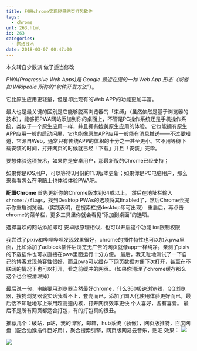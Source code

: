 ```yaml
---
title: 利用chrome实现轻量网页打包软件
tags:
  - chrome
url: 263.html
id: 263
categories:
  - 网络技术
date: 2018-03-07 00:47:00
---
```


本文转自少数派 做了适当修改

 _PWA(Progressive Web Apps)_是 _Google_ 最近在提的一种 _Web App_ 形态（或者如 _Wikipedia_ 所称的_“_软件开发方法_”_）。

它比原生应用更轻量，但是却比现有的Web APP的功能更加丰富。
<!--more-->

最大也是最关键的区别是它能够脱离浏览器的「束缚」（虽然依然是基于浏览器的技术），能够把PWA网站添加到你的桌面上，不管是PC操作系统还是手机操作系统，类似于一个原生应用一样，并且拥有媲美原生应用的体验。 它也能拥有原生APP应用一般的启动闪屏，它也能像原生APP应用一般能有消息推送——不过要知道，它源自Web，通常只有传统APP的体积的十分之一甚至更小。它不用等待下载安装的时间，打开网页的时候就已经「下载」并且「安装」完毕。 

要想体验这项技术，如果你是安卓用户，那最新版的Chrome已经支持；

如果你是iOS用户，可以等待3月份的11.3版本更新；如果你是PC电脑用户，那么来看看怎么在电脑上也体验体验PWA吧。

**配置Chrome** 首先更新你的Chrome版本到64或以上。 然后在地址栏输入`chrome://flags`，找到Desktop PWAs的选项将其Enabled了，然后Chrome会提示你重启浏览器。（实践表明，在搜索栏搜desktop即可出现） 重启后，再点击chrome的菜单栏，更多工具里你就会看见“添加到桌面”的选项。

选择喜欢的网站添加即可 安卓版原理相似，也可以开启这个功能 ios限制权限 

我尝试了pixiv和哔哩哔哩发现效果很好，chrome的插件特性也可以加入pwa里面，比如添加了adblock插件后浏览无广告的网页就像app一样纯净。亲测了pixiv的下载插件也可以直接在pwa里面运行十分方便。 最后，我无耻地测试了一下自己的博客发现兼容性很好，而且pwa可以缓存下网页数据方便下次打开，甚至在不联网的情况下也可以打开，看之前缓冲的网页。（如果你清理了chrome缓存那么这个也会被清理掉） 

最后说一句，电脑要用浏览器当然最好chrome，什么360极速浏览器，QQ浏览器，搜狗浏览器说实话我看不上，套壳而已，添加了国人化使用体验更好而已，最后恬不知耻地写上采用超高速内核，打开网页效率更快 个人喜好，各有喜爱。 最后不是所有网页都适合打包，有的打包真的很丑。 

推荐几个：破站，p站，我的博客，邮箱，hub系统（骄傲），网页版推特，百度网盘（配合油猴插件巨好用），聚合搜索引擎，网页版网易云音乐，贴吧 效果：
![](http://file.mgek.cc/images/blog/pwa1.webp)

![](http://file.mgek.cc/images/blog/pwa2.webp)